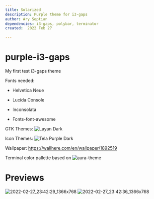 ```yaml
---
title: Solarized
description: Purple theme for i3-gaps
author: Ary Septian
dependencies: i3-gaps, polybar, terminator
created:  2022 Feb 27

---
```

# purple-i3-gaps
My first test i3-gaps theme

Fonts needed:

- Helvetica Neue

- Lucida Console

- Inconsolata

- Fonts-font-awesome

GTK Themes:
![Layan Dark](https://www.gnome-look.org/p/1309214)

Icon Themes:
![Tela Purple Dark](https://www.pling.com/p/1279924)

Wallpaper:
https://wallhere.com/en/wallpaper/1892519

Terminal color pallette based on ![aura-theme](https://github.com/daltonmenezes/aura-theme/tree/main/packages/terminal-app) 

# Previews
![2022-02-27_23:42:29_1366x768](https://user-images.githubusercontent.com/100527748/155892393-23cac40f-67ff-4b06-a40a-bf92b89c1b85.png)
![2022-02-27_23:42:36_1366x768](https://user-images.githubusercontent.com/100527748/155892401-897ec71e-bea2-4175-a219-5c8eca488357.png)
